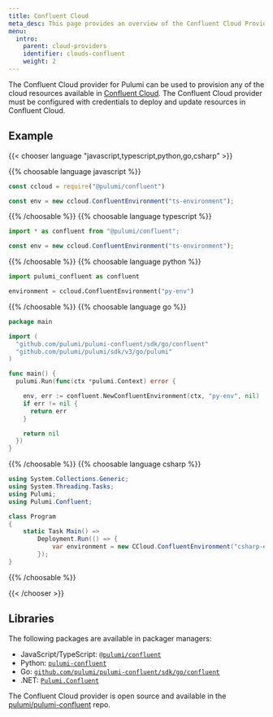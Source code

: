 ```yaml
---
title: Confluent Cloud
meta_desc: This page provides an overview of the Confluent Cloud Provider for Pulumi.
menu:
  intro:
    parent: cloud-providers
    identifier: clouds-confluent
    weight: 2
---
```


The Confluent Cloud provider for Pulumi can be used to provision any of the cloud resources available in [Confluent Cloud](https://confluent.cloud/).
The Confluent Cloud provider must be configured with credentials to deploy and update resources in Confluent Cloud.
## Example

{{< chooser language "javascript,typescript,python,go,csharp" >}}

{{% choosable language javascript %}}

```javascript
const ccloud = require("@pulumi/confluent")

const env = new ccloud.ConfluentEnvironment("ts-environment");
```

{{% /choosable %}}
{{% choosable language typescript %}}

```typescript
import * as confluent from "@pulumi/confluent";

const env = new ccloud.ConfluentEnvironment("ts-environment");
```

{{% /choosable %}}
{{% choosable language python %}}

```python
import pulumi_confluent as confluent

environment = ccloud.ConfluentEnvironment("py-env")
```

{{% /choosable %}}
{{% choosable language go %}}

```go
package main

import (
  "github.com/pulumi/pulumi-confluent/sdk/go/confluent"
  "github.com/pulumi/pulumi/sdk/v3/go/pulumi"
)

func main() {
  pulumi.Run(func(ctx *pulumi.Context) error {

    env, err := confluent.NewConfluentEnvironment(ctx, "py-env", nil)
    if err != nil {
      return err
    }

    return nil
  })
}

```

{{% /choosable %}}
{{% choosable language csharp %}}

```csharp
using System.Collections.Generic;
using System.Threading.Tasks;
using Pulumi;
using Pulumi.Confluent;

class Program
{
    static Task Main() =>
        Deployment.Run(() => {
            var environment = new CCloud.ConfluentEnvironment("csharp-env");
        });
}
```

{{% /choosable %}}

{{< /chooser >}}

## Libraries

The following packages are available in packager managers:

* JavaScript/TypeScript: [`@pulumi/confluent`](https://www.npmjs.com/package/@pulumi/confluent)
* Python: [`pulumi-confluent`](https://pypi.org/project/pulumi-confluent/)
* Go: [`github.com/pulumi/pulumi-confluent/sdk/go/confluent`](https://github.com/pulumi/pulumi-confluent)
* .NET: [`Pulumi.Confluent`](https://www.nuget.org/packages/Pulumi.Confluent)

The Confluent Cloud provider is open source and available in the [pulumi/pulumi-confluent](https://github.com/pulumi/pulumi-confluent) repo.
